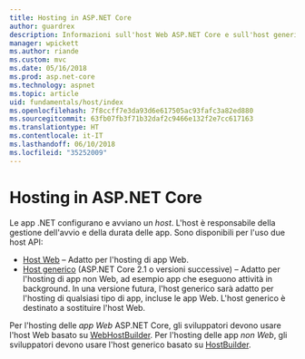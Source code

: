 ```yaml
---
title: Hosting in ASP.NET Core
author: guardrex
description: Informazioni sull'host Web ASP.NET Core e sull'host generico .NET, responsabili della gestione dell'avvio e della durata delle app.
manager: wpickett
ms.author: riande
ms.custom: mvc
ms.date: 05/16/2018
ms.prod: asp.net-core
ms.technology: aspnet
ms.topic: article
uid: fundamentals/host/index
ms.openlocfilehash: 7f8ccff7e3da93d6e617505ac93fafc3a82ed880
ms.sourcegitcommit: 63fb07fb3f71b32daf2c9466e132f2e7cc617163
ms.translationtype: HT
ms.contentlocale: it-IT
ms.lasthandoff: 06/10/2018
ms.locfileid: "35252009"
---
```

# <a name="host-in-aspnet-core"></a>Hosting in ASP.NET Core

Le app .NET configurano e avviano un *host*. L'host è responsabile della gestione dell'avvio e della durata delle app. Sono disponibili per l'uso due host API:

* [Host Web](xref:fundamentals/host/web-host) &ndash; Adatto per l'hosting di app Web.
* [Host generico](xref:fundamentals/host/generic-host) (ASP.NET Core 2.1 o versioni successive) &ndash; Adatto per l'hosting di app non Web, ad esempio app che eseguono attività in background. In una versione futura, l'host generico sarà adatto per l'hosting di qualsiasi tipo di app, incluse le app Web. L'host generico è destinato a sostituire l'host Web.

Per l'hosting delle *app Web* ASP.NET Core, gli sviluppatori devono usare l'host Web basato su [WebHostBuilder](/dotnet/api/microsoft.aspnetcore.hosting.iwebhostbuilder). Per l'hosting delle app *non Web*, gli sviluppatori devono usare l'host generico basato su [HostBuilder](/dotnet/api/microsoft.extensions.hosting.hostbuilder).
